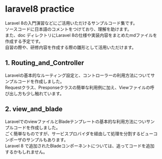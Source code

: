 # laravel8 practice
Laravel 8の入門演習などにご活用いただけるサンプルコード集です。  
ソースコードに日本語のコメントをつけており、理解を助けます。  
また、doc ディレクトリにLaravel 8の仕様や実装内容をまとめたmdファイルを作成する予定です。  
自習の際や、研修内容を作成する際の雛形として活用いただけます。

## 1. Routing_and_Controller
Laravelの基本的なルーティング設定と、コントローラーの利用方法についてサンプルコードを作成しました。  
Requestクラス、Presponseクラスの簡単な利用例に加え、Viewファイルの呼び出し方も少し触れています。

## 2. view_and_blade
LaravelでのviewファイルとBladeテンプレートの基本的な利用方法についサンプルコードを作成しました。  
ごく簡単なものですが、サービスプロバイダを経由して処理を分割するビューコンポーザのサンプルもあります。  
Laravel 8 で追加されたBladeコンポーネントについては、追ってコードを追加するかもしれません。
